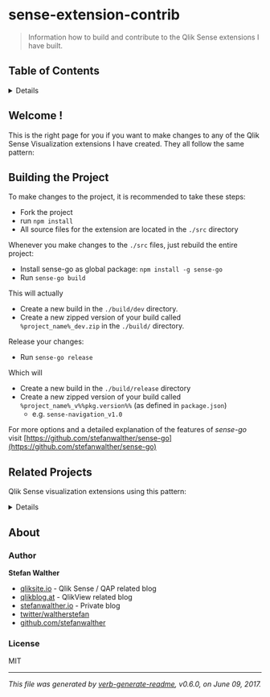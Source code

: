 # sense-extension-contrib
> Information how to build and contribute to the Qlik Sense extensions I have built.

## Table of Contents

<details>

- [Welcome !](#welcome-)
- [Building the Project](#building-the-project)
- [Related Projects](#related-projects)
- [About](#about)
  * [Author](#author)
  * [License](#license)

_(TOC generated by [verb](https://github.com/verbose/verb) using [markdown-toc](https://github.com/jonschlinkert/markdown-toc))_

</details>

## Welcome !

This is the right page for you if you want to make changes to any of the Qlik Sense Visualization extensions I have created.
They all follow the same pattern:

## Building the Project

To make changes to the project, it is recommended to take these steps:

* Fork the project
* run `npm install`
* All source files for the extension are located in the `./src` directory

Whenever you make changes to the `./src` files, just rebuild the entire project:

- Install sense-go as global package: `npm install -g sense-go`
- Run `sense-go build`

This will actually

- Create a new build in the `./build/dev` directory.
- Create a new zipped version of your build called `%project_name%_dev.zip` in the `./build/` directory.

Release your changes:

- Run `sense-go release`

Which will

- Create a new build in the `./build/release` directory
- Create a new zipped version of your build called `%project_name%_v%%pkg.version%%` (as defined in `package.json`)
    - e.g. `sense-navigation_v1.0`

For more options and a detailed explanation of the features of *sense-go* visit [https://github.com/stefanwalther/sense-go](https://github.com/stefanwalther/sense-go)

## Related Projects

Qlik Sense visualization extensions using this pattern:

<details>

- [sense-calendar-heatmap](https://www.npmjs.com/package/sense-calendar-heatmap): Qlik Sense Visualization Extension with a diverging color scale. The values are displayed as colored… [more](https://github.com/stefanwalther/qsCalendarHeatmap) | [homepage](https://github.com/stefanwalther/qsCalendarHeatmap "Qlik Sense Visualization Extension with a diverging color scale. The values are displayed as colored cells per day. Days are arranged into columns by week, then grouped by month and years.")
- [sense-funnel-chart](https://www.npmjs.com/package/sense-funnel-chart): Funnel Chart for Qlik Sense. | [homepage](https://github.com/stefanwalther/sense-funnel-chart "Funnel Chart for Qlik Sense.")
- [sense-media-box](https://www.npmjs.com/package/sense-media-box): Include web pages, videos, images and much more into your Qlik Sense app. | [homepage](https://github.com/stefanwalther/sense-media-box "Include web pages, videos, images and much more into your Qlik Sense app.")
- [sense-on-off-switch](https://www.npmjs.com/package/sense-on-off-switch): Set a variable in Qlik Sense to true/false using an on-off switch. | [homepage](https://github.com/stefanwalther/sense-on-off-switch "Set a variable in Qlik Sense to true/false using an on-off switch.")
- [sense-qr-code](https://www.npmjs.com/package/sense-qr-code): QR Code to be embedded into Qlik Sense. | [homepage](https://github.com/stefanwalther/qsQRCode "QR Code to be embedded into Qlik Sense.")
- [sense-range-slider](https://www.npmjs.com/package/sense-range-slider): Slider object for Qlik Sense to manipulate one or two variables. | [homepage](https://github.com/QlikDev/qsRangeSlider "Slider object for Qlik Sense to manipulate one or two variables.")
- [sense-themable-kpi-tile](https://www.npmjs.com/package/sense-themable-kpi-tile): KPI Tile for Qlik Sense with the ability to use themes or to customize background… [more](https://github.com/stefanwalther/sense-themable-kpi-tile) | [homepage](https://github.com/stefanwalther/sense-themable-kpi-tile "KPI Tile for Qlik Sense with the ability to use themes or to customize background color, comparison indicator, etc.")  

</details>

## About

### Author
**Stefan Walther**

* [qliksite.io](http://qliksite.io) - Qlik Sense / QAP related blog
* [qlikblog.at](http://qlikblog.at) - QlikView related blog
* [stefanwalther.io](http://stefanwalther.io) - Private blog
* [twitter/waltherstefan](http://twitter.com/waltherstefan)  
* [github.com/stefanwalther](http://github.com/stefanwalther)  

### License
MIT

***

_This file was generated by [verb-generate-readme](https://github.com/verbose/verb-generate-readme), v0.6.0, on June 09, 2017._

